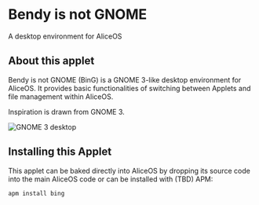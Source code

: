 # Bendy is not GNOME
A desktop environment for AliceOS

## About this applet
Bendy is not GNOME (BinG) is a GNOME 3-like desktop environment for AliceOS. It provides basic functionalities of switching between Applets and file management within AliceOS.

Inspiration is drawn from GNOME 3.

![GNOME 3 desktop](https://www.gnome.org/wp-content/uploads/2017/04/featured-image@2x-1.png)


## Installing this Applet
This applet can be baked directly into AliceOS by dropping its source code into the main AliceOS code or can be installed with (TBD) APM:

```
apm install bing
```